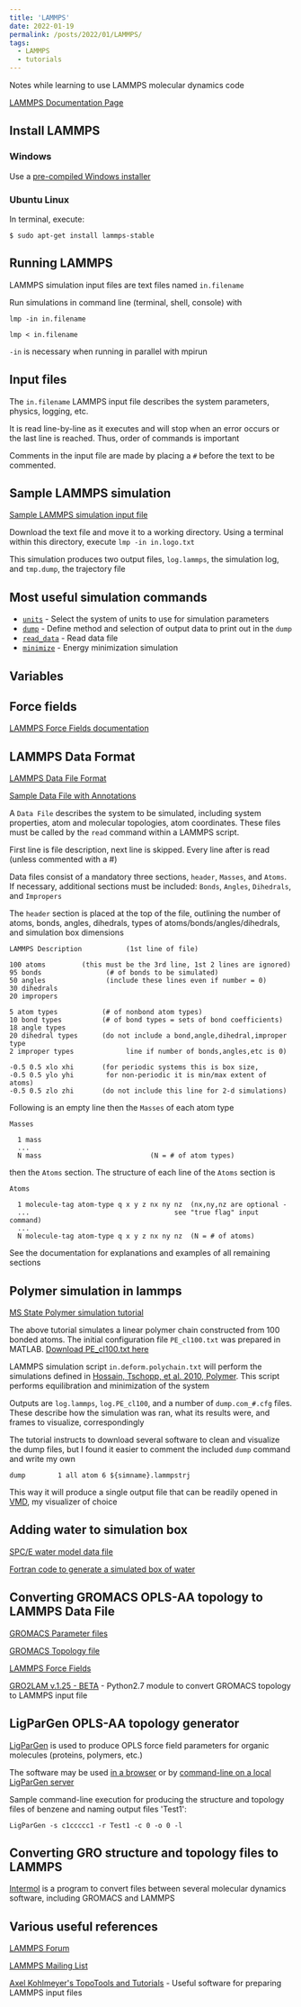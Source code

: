 ```yaml
---
title: 'LAMMPS'
date: 2022-01-19
permalink: /posts/2022/01/LAMMPS/
tags:
  - LAMMPS
  - tutorials
---
```


Notes while learning to use LAMMPS molecular dynamics code

[LAMMPS Documentation Page](https://docs.lammps.org/)

## Install LAMMPS

### Windows
Use a [pre-compiled Windows installer](https://rpm.lammps.org/windows/)

### Ubuntu Linux
In terminal, execute:
```
$ sudo apt-get install lammps-stable
```

## Running LAMMPS
LAMMPS simulation input files are text files named `in.filename`

Run simulations in command line (terminal, shell, console) with
```
lmp -in in.filename

lmp < in.filename
```

`-in` is necessary when running in parallel with mpirun

## Input files
The `in.filename` LAMMPS input file describes the system parameters, physics, logging, etc.

It is read line-by-line as it executes and will stop when an error occurs or the last line is reached. Thus, order of commands is important

Comments in the input file are made by placing a `#` before the text to be commented.

## Sample LAMMPS simulation
[Sample LAMMPS simulation input file](https://www.lammps.org/inputs/in.logo.txt)

Download the text file and move it to a working directory. Using a terminal within this directory, execute `lmp -in in.logo.txt`

This simulation produces two output files, `log.lammps`, the simulation log, and `tmp.dump`, the trajectory file

## Most useful simulation commands
* [`units`](https://docs.lammps.org/units.html) - Select the system of units to use for simulation parameters
* [`dump`](https://docs.lammps.org/dump.html) - Define method and selection of output data to print out in the `dump`
* [`read_data`](https://docs.lammps.org/read_data.html) - Read data file
* [`minimize`](https://docs.lammps.org/minimize.html) - Energy minimization simulation

## Variables

## Force fields
[LAMMPS Force Fields documentation](https://docs.lammps.org/2001/force_fields.html)

## LAMMPS Data Format
[LAMMPS Data File Format](https://docs.lammps.org/2001/data_format.html#_cch3_930958962)

[Sample Data File with Annotations](https://docs.lammps.org/2001/data_format.html#_cch3_930958969)

A `Data File` describes the system to be simulated, including system properties, atom and molecular topologies, atom coordinates. These files must be called by the `read` command within a LAMMPS script.

First line is file description, next line is skipped. Every line after is read (unless commented with a #)

 Data files consist of a mandatory three sections, `header`, `Masses`, and `Atoms`. If necessary, additional sections must be included: `Bonds`, `Angles`, `Dihedrals`, and `Impropers`

The `header` section is placed at the top of the file, outlining the number of atoms, bonds, angles, dihedrals, types of atoms/bonds/angles/dihedrals, and simulation box dimensions
```
LAMMPS Description           (1st line of file)

100 atoms         (this must be the 3rd line, 1st 2 lines are ignored)
95 bonds                (# of bonds to be simulated)
50 angles               (include these lines even if number = 0)
30 dihedrals
20 impropers

5 atom types           (# of nonbond atom types)
10 bond types          (# of bond types = sets of bond coefficients)
18 angle types         
20 dihedral types      (do not include a bond,angle,dihedral,improper type
2 improper types             line if number of bonds,angles,etc is 0)

-0.5 0.5 xlo xhi       (for periodic systems this is box size,
-0.5 0.5 ylo yhi        for non-periodic it is min/max extent of atoms)
-0.5 0.5 zlo zhi       (do not include this line for 2-d simulations)
```

Following is an empty line then the `Masses` of each atom type
```
Masses

  1 mass
  ...
  N mass                           (N = # of atom types)
```

 then the `Atoms` section. The structure of each line of the `Atoms` section is
 ```
 Atoms

   1 molecule-tag atom-type q x y z nx ny nz  (nx,ny,nz are optional -
   ...                                    see "true flag" input command)
   ...                
   N molecule-tag atom-type q x y z nx ny nz  (N = # of atoms)
```

See the documentation for explanations and examples of all remaining sections

## Polymer simulation in lammps
[MS State Polymer simulation tutorial](https://icme.hpc.msstate.edu/mediawiki/index.php/LAMMPS_Polymer.html)

The above tutorial simulates a linear polymer chain constructed from 100 bonded atoms. The initial configuration file `PE_cl100.txt` was prepared in MATLAB. [Download PE_cl100.txt here](https://icme.hpc.msstate.edu/mediawiki/images/e/e1/PE_cl100.txt)

LAMMPS simulation script `in.deform.polychain.txt` will perform the simulations defined in [Hossain, Tschopp, et al. 2010, Polymer](https://www.sciencedirect.com/science/article/abs/pii/S0032386110008839). This script performs equilibration and minimization of the system

Outputs are `log.lammps`, `log.PE_cl100`, and a number of `dump.com_#.cfg` files. These describe how the simulation was ran, what its results were, and frames to visualize, correspondingly

The tutorial instructs to download several software to clean and visualize the dump files, but I found it easier to comment the included `dump` command and write my own
```
dump		1 all atom 6 ${simname}.lammpstrj
```
This way it will produce a single output file that can be readily opened in [VMD](https://www.ks.uiuc.edu/Research/vmd/), my visualizer of choice

## Adding water to simulation box
[SPC/E water model data file](https://www.lammps.org/bench/bench_spce.tar.gz)

[Fortran code to generate a simulated box of water](https://sites.google.com/a/ncsu.edu/cjobrien/tutorials-and-guides/working-with-water-in-lammps)

## Converting GROMACS OPLS-AA topology to LAMMPS Data File
[GROMACS Parameter files](https://manual.gromacs.org/documentation/current/reference-manual/topologies/parameter-files.html#)

[GROMACS Topology file](https://manual.gromacs.org/documentation/current/reference-manual/topologies/topology-file-formats.html#topfile)

[LAMMPS Force Fields](https://docs.lammps.org/99/force_fields.html#_cch3_930957482)

[GRO2LAM v.1.25 - BETA](https://github.com/hernanchavezthielemann/GRO2LAM) - Python2.7 module to convert GROMACS topology to LAMMPS input file

## LigParGen OPLS-AA topology generator
[LigParGen](http://zarbi.chem.yale.edu/ligpargen/) is used to produce OPLS force field parameters for organic molecules (proteins, polymers, etc.)

The software may be used [in a browser](http://zarbi.chem.yale.edu/ligpargen/) or by [command-line on a local LigParGen server](https://www.linkedin.com/pulse/how-install-ligpargen-server-locally-leela-sriram-dodda/)

Sample command-line execution for producing the structure and topology files of benzene and naming output files 'Test1':
```
LigParGen -s c1ccccc1 -r Test1 -c 0 -o 0 -l
```

## Converting GRO structure and topology files to LAMMPS
[Intermol](https://github.com/shirtsgroup/InterMol) is a program to convert files between several molecular dynamics software, including GROMACS and LAMMPS

## Various useful references

[LAMMPS Forum](https://matsci.org/c/lammps/40)

[LAMMPS Mailing List](https://sourceforge.net/p/lammps/mailman/)

[Axel Kohlmeyer's TopoTools and Tutorials](https://sites.google.com/site/akohlmey/software/topotools?authuser=0) - Useful software for preparing LAMMPS input files
